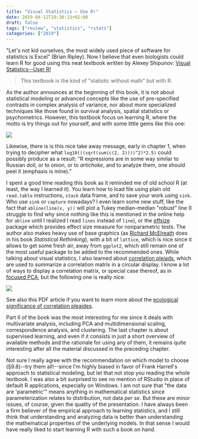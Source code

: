 ```yaml
---
title: "Visual Statistics – Use R!"
date: 2019-04-12T19:30:13+02:00
draft: false
tags: ["review", "statistics", "rstats"]
categories: ["2019"]
---
```


"Let's not kid ourselves, the most widely used piece of software for statistics is Excel" (Brian Ripley). Now I believe that even biologists could learn R for good using this neat textbook written by Alexey Shipunov: [Visual Statistics--User R!](http://ashipunov.info/shipunov/software/r/r-en.htm)

> This textbook is the kind of "statistic without math" but with R.

As the author announces at the beginning of this book, it is not about statistical modeling or advanced concepts like the use of pre-specified contrasts in complex analysis of variance, nor about more specialized techniques like those found in survival analysis, spatial statistics or psychometrics. However, this textbook focus on learning R, where the motto is try things out for yourself, and with some little gems like this one:

![](/img/2019-04-01-21-35-06.png)

Likewise, there is is this nice take away message, early in chapter 1, when trying to decipher what `log10(((sqrt(sum(c(2, 2))))^2)*2.5)` could possibly produce as a result: "R expressions are in some way similar to Russian doll, or to onion, or to *artichoke*, and to analyze them, one should peel it (emphasis is mine)."

I spent a good time reading this book as it reminded me of old school R (at least, the way I learned it). You learn how to load file using plain old `read.table` instructions, `stack` data frame, and to save your work using `sink`. Who use `sink` or `capture` nowadays? I even learn some new stuff, like the fact that `abline(line(x, y))` will plot a Tukey median-median "robust" line (I struggle to find why since nothing like this is mentioned in the online help for `abline` until I realized I read `lines` instead of `line`), or the [effsize](https://cran.r-project.org/web/packages/effsize/index.html) package which provides effect size measure for nonparametric tests. The author also makes heavy use of base graphics (as [Richard McElreath](https://xcelab.net/rm/) does in his book *Statistical Rethinking*), with a bit of `lattice`, which is nice since it allows to get some fresh air, away from `ggplot2`, which still remain one of the most useful package to be added to the recommended ones. While talking about visual statistics, I also learned about [correlation pleiads](https://rdrr.io/cran/shipunov/man/Pleiad.html), which are used to summarize a correlation matrix in a circular display. I know a lot of ways to display a correlation matrix, or special case thereof, as in [focused PCA](https://www.rdocumentation.org/packages/psy/versions/1.1/topics/fpca), but the following one is really nice:

![](/img/2019-04-12-19-14-40.png)

See also this PDF article if you want to learn more about the [ecological significance of correlation pleaides](http://dreyfus.ib.usp.br/bio208/static/pdfs/artigos/Berg-1960.pdf).

Part II of the book was the most interesting for me since it deals with multivariate analysis, including PCA and multidimensional scaling, correspondence analysis, and clustering. The last chapter is about supervised learning, and even if it consists in just a short overview of available methods and the rationale for using any of them, it remains quite interesting after all the material discussed in the preceding chapter. 

Not sure I really agree with the recommendation on which model to choose (§9.8)--try them all!--since I'm highly biased in favor of Frank Harrell's approach to statistical modeling, but let that not stop you reading the whole textbook. I was also a bit surprised to see no mention of RStudio in place of default R applications, especially on Windows. I am not sure that "the data are 'parametric'" means anything in mathematical statistics since parameterization relates to distribution, not data *per se*. But these are minor issues, of course, given the quality of the presentation. I have always been a firm believer of the empirical approach to learning statistics, and I still think that understanding and analyzing data is better than understanding the mathematical properties of the underlying models. In that sense I would have really liked to start learning R with such a book on hand.
